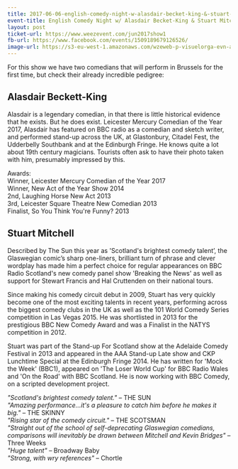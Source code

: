 ```yaml
---
title: 2017-06-06-english-comedy-night-w-alasdair-becket-king-&-stuart-mitchell
event-title: English Comedy Night w/ Alasdair Becket-King & Stuart Mitchell
layout: post
ticket-url: https://www.weezevent.com/jun2017show1
fb-url: https://www.facebook.com/events/1509189679126526/
image-url: https://s3-eu-west-1.amazonaws.com/wzeweb-p-visuelorga-evn-affiche-thumb/affiche_249381.thumb53700.1494837750.jpg
---
```


For this show we have two comedians that will perform in Brussels for the first time, but check their already incredible pedigree:

## Alasdair Beckett-King
Alasdair is a legendary comedian, in that there is little historical evidence that he exists. But he does exist. Leicester Mercury Comedian of the Year 2017, Alasdair has featured on BBC radio as a comedian and sketch writer, and performed stand-up across the UK, at Glastonbury, Citadel Fest, the Udderbelly Southbank and at the Edinburgh Fringe. He knows quite a lot about 19th century magicians. Tourists often ask to have their photo taken with him, presumably impressed by this.

Awards:  
Winner, Leicester Mercury Comedian of the Year 2017  
Winner, New Act of the Year Show 2014  
2nd, Laughing Horse New Act 2013  
3rd, Leicester Square Theatre New Comedian 2013  
Finalist, So You Think You're Funny? 2013

## Stuart Mitchell
Described by The Sun this year as 'Scotland's brightest comedy talent’, the Glaswegian comic’s sharp one-liners, brilliant turn of phrase and clever wordplay has made him a perfect choice for regular appearances on BBC Radio Scotland's new comedy panel show 'Breaking the News' as well as support for Stewart Francis and Hal Cruttenden on their national tours. 

Since making his comedy circuit debut in 2009, Stuart has very quickly become one of the most exciting talents in recent years, performing across the biggest comedy clubs in the UK as well as the 101 World Comedy Series competition in Las Vegas 2015. He was shortlisted in 2013 for the prestigious BBC New Comedy Award and was a Finalist in the NATYS competition in 2012. 

Stuart was part of the Stand-up For Scotland show at the Adelaide Comedy Festival in 2013 and appeared in the AAA Stand-up Late show and CKP Lunchtime Special at the Edinburgh Fringe 2014. He has written for 'Mock the Week' (BBC1), appeared on 'The Loser World Cup' for BBC Radio Wales and 'On the Road' with BBC Scotland. He is now working with BBC Comedy, on a scripted development project.

_"Scotland's brightest comedy talent."_ &ndash; THE SUN  
_"Amazing performance...it's a pleasure to catch him before he makes it big."_ &ndash; THE SKINNY  
_"Rising star of the comedy circuit."_ &ndash; THE SCOTSMAN  
_"Straight out of the school of self-deprecating Glaswegian comedians, comparisons will inevitably be drawn between Mitchell and Kevin Bridges"_ &ndash; Three Weeks  
_"Huge talent"_ &ndash; Broadway Baby  
_"Strong, with wry references"_ &ndash; Chortle